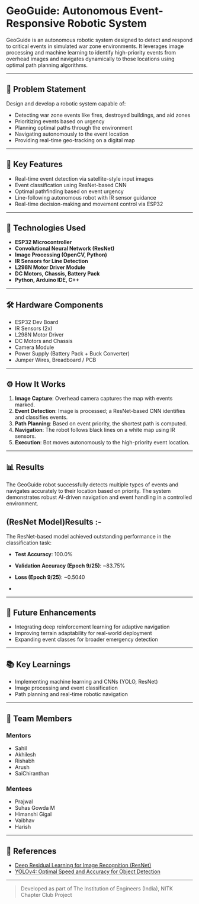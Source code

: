 # GeoGuide: Autonomous Event-Responsive Robotic System

GeoGuide is an autonomous robotic system designed to detect and respond to critical events in simulated war zone environments. It leverages image processing and machine learning to identify high-priority events from overhead images and navigates dynamically to those locations using optimal path planning algorithms.

---

## 📌 Problem Statement

Design and develop a robotic system capable of:
- Detecting war zone events like fires, destroyed buildings, and aid zones
- Prioritizing events based on urgency
- Planning optimal paths through the environment
- Navigating autonomously to the event location
- Providing real-time geo-tracking on a digital map

---

## 🚀 Key Features

- Real-time event detection via satellite-style input images
- Event classification using ResNet-based CNN
- Optimal pathfinding based on event urgency
- Line-following autonomous robot with IR sensor guidance
- Real-time decision-making and movement control via ESP32

---

## 🧠 Technologies Used

- **ESP32 Microcontroller**
- **Convolutional Neural Network (ResNet)**
- **Image Processing (OpenCV, Python)**
- **IR Sensors for Line Detection**
- **L298N Motor Driver Module**
- **DC Motors, Chassis, Battery Pack**
- **Python, Arduino IDE, C++**

---

## 🛠️ Hardware Components

- ESP32 Dev Board  
- IR Sensors (2x)  
- L298N Motor Driver  
- DC Motors and Chassis  
- Camera Module  
- Power Supply (Battery Pack + Buck Converter)  
- Jumper Wires, Breadboard / PCB  

---

## ⚙️ How It Works

1. **Image Capture**: Overhead camera captures the map with events marked.
2. **Event Detection**: Image is processed; a ResNet-based CNN identifies and classifies events.
3. **Path Planning**: Based on event priority, the shortest path is computed.
4. **Navigation**: The robot follows black lines on a white map using IR sensors.
5. **Execution**: Bot moves autonomously to the high-priority event location.

---

## 📊 Results

The GeoGuide robot successfully detects multiple types of events and navigates accurately to their location based on priority. The system demonstrates robust AI-driven navigation and event handling in a controlled environment.

## (ResNet Model)Results :-

The ResNet-based model achieved outstanding performance in the classification task:

- **Test Accuracy**: 100.0%
- **Validation Accuracy (Epoch 9/25)**: ~83.75%
- **Loss (Epoch 9/25)**: ~0.5040

- 

---

## 🔮 Future Enhancements

- Integrating deep reinforcement learning for adaptive navigation
- Improving terrain adaptability for real-world deployment
- Expanding event classes for broader emergency detection


---

## 📚 Key Learnings

- Implementing machine learning and CNNs (YOLO, ResNet)
- Image processing and event classification
- Path planning and real-time robotic navigation

---

## 👥 Team Members

### Mentors
- Sahil  
- Akhilesh  
- Rishabh  
- Arush  
- SaiChiranthan  

### Mentees
- Prajwal  
- Suhas Gowda M  
- Himanshi Gigal  
- Vaibhav  
- Harish  

---

## 📖 References

- [Deep Residual Learning for Image Recognition (ResNet)](https://arxiv.org/pdf/1512.03385)
- [YOLOv4: Optimal Speed and Accuracy for Object Detection](https://arxiv.org/pdf/2004.10934)

---

> Developed as part of The Institution of Engineers (India), NITK Chapter Club Project

